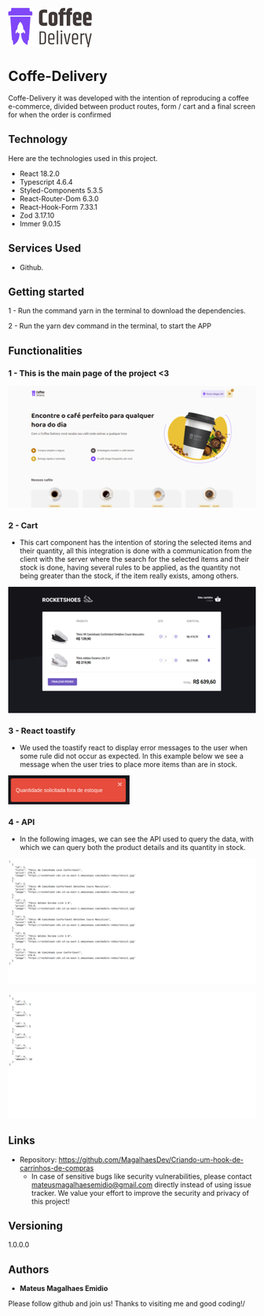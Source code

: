 ![Logo of the project](https://github.com/MagalhaesDev/Coffe--Delivery/blob/main/src/assets/logo.svg)

# Coffe-Delivery

Coffe-Delivery it was developed with the intention of reproducing a coffee e-commerce, divided between product routes, form / cart and a final screen for when the order is confirmed

## Technology 

Here are the technologies used in this project.

* React 18.2.0
* Typescript 4.6.4
* Styled-Components 5.3.5
* React-Router-Dom 6.3.0
* React-Hook-Form 7.33.1
* Zod 3.17.10
* Immer 9.0.15

## Services Used

* Github.

## Getting started
 
1 - Run the command yarn in the terminal to download the dependencies.

2 - Run the yarn dev command in the terminal, to start the APP

## Functionalities

### 1 - This is the main page of the project <3 

![Homepage image](https://github.com/MagalhaesDev/Coffe--Delivery/blob/main/src/assets/imgs-readme/main.png)

### 2 - Cart 

* This cart component has the intention of storing the selected items and their quantity, all this integration is done with a communication from the client with the server where the search for the selected items and their stock is done, having several rules to be applied,  as the quantity not being greater than the stock, if the item really exists, among others.

![Cart](https://github.com/MagalhaesDev/Criando-um-hook-de-carrinhos-de-compras/blob/master/src/readme/cart2.png)

### 3 - React toastify

* We used the toastify react to display error messages to the user when some rule did not occur as expected. In this example below we see a message when the user tries to place more items than are in stock.

![Toastify](https://github.com/MagalhaesDev/Criando-um-hook-de-carrinhos-de-compras/blob/master/src/readme/toast.png)

### 4 - API

* In the following images, we can see the API used to query the data, with which we can query both the product details and its quantity in stock.

![API](https://github.com/MagalhaesDev/Criando-um-hook-de-carrinhos-de-compras/blob/master/src/readme/products.png)

![API](https://github.com/MagalhaesDev/Criando-um-hook-de-carrinhos-de-compras/blob/master/src/readme/stock.png)

## Links
  - Repository: https://github.com/MagalhaesDev/Criando-um-hook-de-carrinhos-de-compras
    - In case of sensitive bugs like security vulnerabilities, please contact
      mateusmagalhaesemidio@gmail.com directly instead of using issue tracker. We value your effort
      to improve the security and privacy of this project!

  ## Versioning

  1.0.0.0


  ## Authors

  * **Mateus Magalhaes Emidio** 

  Please follow github and join us!
  Thanks to visiting me and good coding!/
